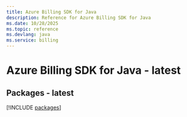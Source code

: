 ```yaml
---
title: Azure Billing SDK for Java
description: Reference for Azure Billing SDK for Java
ms.date: 10/28/2025
ms.topic: reference
ms.devlang: java
ms.service: billing
---
```

# Azure Billing SDK for Java - latest
## Packages - latest
[!INCLUDE [packages](billing-index.md)]